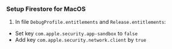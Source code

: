 ### Setup Firestore for MacOS

1. In file `DebugProfile.entitlements` and `Release.entitlements`:
- Set key `com.apple.security.app-sandbox` to `false`
- Add key `com.apple.security.network.client` by `true`